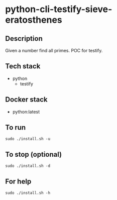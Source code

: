 # python-cli-testify-sieve-eratosthenes

## Description
Given a number find all primes.
POC for testify.

## Tech stack
- python
  - testify

## Docker stack
- python:latest

## To run
`sudo ./install.sh -u`

## To stop (optional)
`sudo ./install.sh -d`

## For help
`sudo ./install.sh -h`
